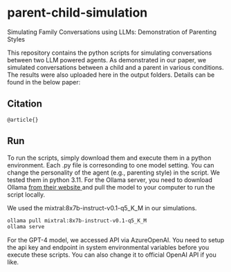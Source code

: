 # parent-child-simulation
 Simulating Family Conversations using LLMs: Demonstration of Parenting Styles

This repository contains the python scripts for simulating conversations between two LLM powered agents. 
As demonstrated in our paper, we simulated conversations between a child and a parent in various conditions. The results were also uploaded here in the output folders.
Details can be found in the below paper:

## Citation

```
@article{}
```

## Run

To run the scripts, simply download them and execute them in a python environment. Each .py file is corresonding to one model setting. You can change the personality of the agent (e.g., parenting style) in the script.
We tested them in python 3.11.
For the Ollama server, you need to download Ollama <a href="https://ollama.com/" target="_blank"> from their website </a> and pull the model to your computer to run the script locally. 

We used the mixtral:8x7b-instruct-v0.1-q5_K_M in our simulations.
```bash
ollama pull mixtral:8x7b-instruct-v0.1-q5_K_M
ollama serve
```

For the GPT-4 model, we accessed API via AzureOpenAI. You need to setup the api key and endpoint in system environmental variables before you execute these scripts. You can also change it to official OpenAI API if you like.
